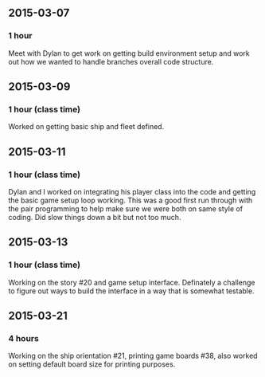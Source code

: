 ## 2015-03-07

### 1 hour

Meet with Dylan to get work on getting build environment setup and work out how we wanted to handle branches overall code structure.

## 2015-03-09

### 1 hour (class time)

Worked on getting basic ship and fleet defined.

## 2015-03-11

### 1 hour (class time)

Dylan and I worked on integrating his player class into the code and getting the basic game setup loop working. This was a good first run through with the pair programming to help make sure we were both on same style of coding.  Did slow things down a bit but not too much.

## 2015-03-13

### 1 hour (class time)

Working on the story #20 and game setup interface.  Definately a challenge to figure out ways to build the interface in a way that is somewhat testable.

## 2015-03-21

### 4 hours

Working on the ship orientation #21, printing game boards #38, also worked on setting default board size for printing purposes.
